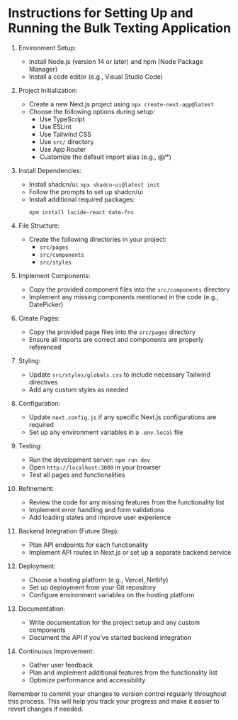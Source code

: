 # Instructions for Setting Up and Running the Bulk Texting Application

1. Environment Setup:
   - Install Node.js (version 14 or later) and npm (Node Package Manager)
   - Install a code editor (e.g., Visual Studio Code)

2. Project Initialization:
   - Create a new Next.js project using `npx create-next-app@latest`
   - Choose the following options during setup:
     - Use TypeScript
     - Use ESLint
     - Use Tailwind CSS
     - Use `src/` directory
     - Use App Router
     - Customize the default import alias (e.g., @/*)

3. Install Dependencies:
   - Install shadcn/ui: `npx shadcn-ui@latest init`
   - Follow the prompts to set up shadcn/ui
   - Install additional required packages:
     ```
     npm install lucide-react date-fns
     ```

4. File Structure:
   - Create the following directories in your project:
     - `src/pages`
     - `src/components`
     - `src/styles`

5. Implement Components:
   - Copy the provided component files into the `src/components` directory
   - Implement any missing components mentioned in the code (e.g., DatePicker)

6. Create Pages:
   - Copy the provided page files into the `src/pages` directory
   - Ensure all imports are correct and components are properly referenced

7. Styling:
   - Update `src/styles/globals.css` to include necessary Tailwind directives
   - Add any custom styles as needed

8. Configuration:
   - Update `next.config.js` if any specific Next.js configurations are required
   - Set up any environment variables in a `.env.local` file

9. Testing:
   - Run the development server: `npm run dev`
   - Open `http://localhost:3000` in your browser
   - Test all pages and functionalities

10. Refinement:
    - Review the code for any missing features from the functionality list
    - Implement error handling and form validations
    - Add loading states and improve user experience

11. Backend Integration (Future Step):
    - Plan API endpoints for each functionality
    - Implement API routes in Next.js or set up a separate backend service

12. Deployment:
    - Choose a hosting platform (e.g., Vercel, Netlify)
    - Set up deployment from your Git repository
    - Configure environment variables on the hosting platform

13. Documentation:
    - Write documentation for the project setup and any custom components
    - Document the API if you've started backend integration

14. Continuous Improvement:
    - Gather user feedback
    - Plan and implement additional features from the functionality list
    - Optimize performance and accessibility

Remember to commit your changes to version control regularly throughout this process. This will help you track your progress and make it easier to revert changes if needed.